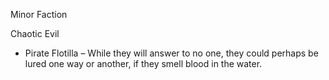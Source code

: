 Minor Faction

Chaotic Evil

- Pirate Flotilla – While they will answer to no one, they could perhaps be lured one way or another, if they smell blood in the water.